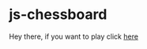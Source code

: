 # js-chessboard

Hey there, if you want to play click <a href="http://127.0.0.1:5500/index.html" target="_blank"> here </a>
